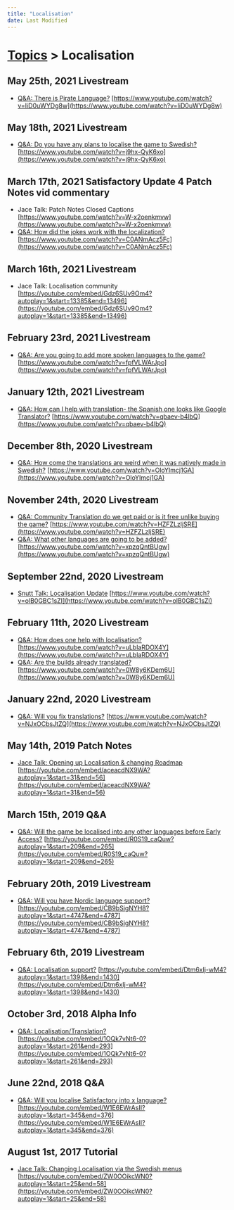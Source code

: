 ```yaml
---
title: "Localisation"
date: Last Modified
---
```

# [Topics](../topics.md) > Localisation

## May 25th, 2021 Livestream
* [Q&A: There is Pirate Language?](../transcriptions/yt-IiD0uWYDg8w.md) [https://www.youtube.com/watch?v=IiD0uWYDg8w](https://www.youtube.com/watch?v=IiD0uWYDg8w)

## May 18th, 2021 Livestream
* [Q&A: Do you have any plans to localise the game to Swedish?](../transcriptions/yt-j9hx-QyK6xo.md) [https://www.youtube.com/watch?v=j9hx-QyK6xo](https://www.youtube.com/watch?v=j9hx-QyK6xo)

## March 17th, 2021 Satisfactory Update 4 Patch Notes vid commentary
* Jace Talk: Patch Notes Closed Captions [https://www.youtube.com/watch?v=W-x2oenkmvw](https://www.youtube.com/watch?v=W-x2oenkmvw)
* [Q&A: How did the jokes work with the localization?](../transcriptions/yt-C0ANmAcz5Fc.md) [https://www.youtube.com/watch?v=C0ANmAcz5Fc](https://www.youtube.com/watch?v=C0ANmAcz5Fc)

## March 16th, 2021 Livestream
* Jace Talk: Localisation community [https://youtube.com/embed/Gdz6SUv9Om4?autoplay=1&start=13385&end=13496](https://youtube.com/embed/Gdz6SUv9Om4?autoplay=1&start=13385&end=13496)

## February 23rd, 2021 Livestream
* [Q&A: Are you going to add more spoken languages to the game?](../transcriptions/yt-fpfVLWArJpo.md) [https://www.youtube.com/watch?v=fpfVLWArJpo](https://www.youtube.com/watch?v=fpfVLWArJpo)

## January 12th, 2021 Livestream
* [Q&A: How can I help with translation- the Spanish one looks like Google Translator?](../transcriptions/yt-qbaev-b4lbQ.md) [https://www.youtube.com/watch?v=qbaev-b4lbQ](https://www.youtube.com/watch?v=qbaev-b4lbQ)

## December 8th, 2020 Livestream
* [Q&A: How come the translations are weird when it was natively made in Swedish?](../transcriptions/yt-OloYImcj1GA.md) [https://www.youtube.com/watch?v=OloYImcj1GA](https://www.youtube.com/watch?v=OloYImcj1GA)

## November 24th, 2020 Livestream
* [Q&A: Community Translation do we get paid or is it free unlike buying the game?](../transcriptions/yt-HZFZLzljSRE.md) [https://www.youtube.com/watch?v=HZFZLzljSRE](https://www.youtube.com/watch?v=HZFZLzljSRE)
* [Q&A: What other languages are going to be added?](../transcriptions/yt-xpzqQntBUgw.md) [https://www.youtube.com/watch?v=xpzqQntBUgw](https://www.youtube.com/watch?v=xpzqQntBUgw)

## September 22nd, 2020 Livestream
* [Snutt Talk: Localisation Update](../transcriptions/yt-olB0GBC1sZI.md) [https://www.youtube.com/watch?v=olB0GBC1sZI](https://www.youtube.com/watch?v=olB0GBC1sZI)

## February 11th, 2020 Livestream
* [Q&A: How does one help with localisation?](../transcriptions/yt-uLblaRDOX4Y.md) [https://www.youtube.com/watch?v=uLblaRDOX4Y](https://www.youtube.com/watch?v=uLblaRDOX4Y)
* [Q&A: Are the builds already translated?](../transcriptions/yt-0W8y6KDem6U.md) [https://www.youtube.com/watch?v=0W8y6KDem6U](https://www.youtube.com/watch?v=0W8y6KDem6U)

## January 22nd, 2020 Livestream
* [Q&A: Will you fix translations?](../transcriptions/yt-NJxOCbsJtZQ.md) [https://www.youtube.com/watch?v=NJxOCbsJtZQ](https://www.youtube.com/watch?v=NJxOCbsJtZQ)

## May 14th, 2019 Patch Notes
* [Jace Talk: Opening up Localisation & changing Roadmap](../transcriptions/yt-aceacdNX9WA,31.712972,55.112001.md) [https://youtube.com/embed/aceacdNX9WA?autoplay=1&start=31&end=56](https://youtube.com/embed/aceacdNX9WA?autoplay=1&start=31&end=56)

## March 15th, 2019 Q&A
* [Q&A: Will the game be localised into any other languages before Early Access?](../transcriptions/yt-R0S19_caQuw,209.08,264.36.md) [https://youtube.com/embed/R0S19_caQuw?autoplay=1&start=209&end=265](https://youtube.com/embed/R0S19_caQuw?autoplay=1&start=209&end=265)

## February 20th, 2019 Livestream
* [Q&A: Will you have Nordic language support?](../transcriptions/yt-CB9bSigNYH8,4747.934062,4786.597164.md) [https://youtube.com/embed/CB9bSigNYH8?autoplay=1&start=4747&end=4787](https://youtube.com/embed/CB9bSigNYH8?autoplay=1&start=4747&end=4787)

## February 6th, 2019 Livestream
* [Q&A: Localisation support?](../transcriptions/yt-Dtm6xIj-wM4,1398.110387,1429.840647.md) [https://youtube.com/embed/Dtm6xIj-wM4?autoplay=1&start=1398&end=1430](https://youtube.com/embed/Dtm6xIj-wM4?autoplay=1&start=1398&end=1430)

## October 3rd, 2018 Alpha Info
* [Q&A: Localisation/Translation?](../transcriptions/yt-1OQk7vNt6-0,261.62,292.16.md) [https://youtube.com/embed/1OQk7vNt6-0?autoplay=1&start=261&end=293](https://youtube.com/embed/1OQk7vNt6-0?autoplay=1&start=261&end=293)

## June 22nd, 2018 Q&A
* [Q&A: Will you localise Satisfactory into x language?](../transcriptions/yt-W1E6EWrAsII,345.76,375.64.md) [https://youtube.com/embed/W1E6EWrAsII?autoplay=1&start=345&end=376](https://youtube.com/embed/W1E6EWrAsII?autoplay=1&start=345&end=376)

## August 1st, 2017 Tutorial
* [Jace Talk: Changing Localisation via the Swedish menus](../transcriptions/yt-ZW0OOikcWN0,25.186806,57.8.md) [https://youtube.com/embed/ZW0OOikcWN0?autoplay=1&start=25&end=58](https://youtube.com/embed/ZW0OOikcWN0?autoplay=1&start=25&end=58)
